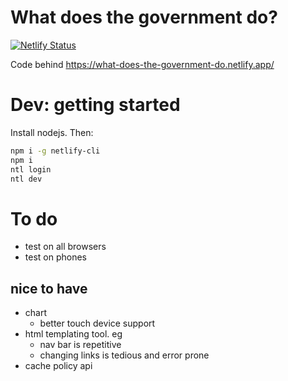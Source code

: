 # What does the government do?

[![Netlify Status](https://api.netlify.com/api/v1/badges/03923f09-726e-4ae8-a802-5ac895d78667/deploy-status)](https://app.netlify.com/sites/what-does-the-government-do/deploys)

Code behind https://what-does-the-government-do.netlify.app/

# Dev: getting started
Install nodejs. Then:

```sh
npm i -g netlify-cli
npm i
ntl login
ntl dev
```

# To do
- test on all browsers
- test on phones
## nice to have
- chart
  - better touch device support
- html templating tool. eg
  - nav bar is repetitive
  - changing links is tedious and error prone
- cache policy api
